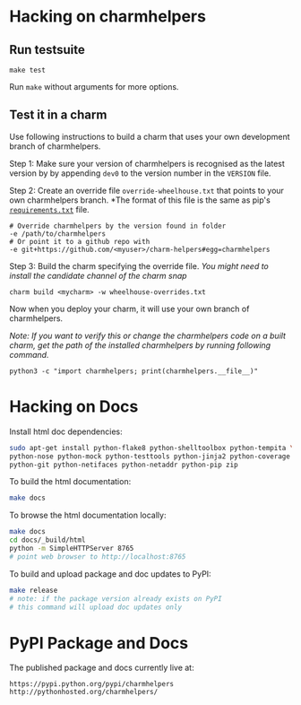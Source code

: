 # Hacking on charmhelpers

## Run testsuite

    make test

Run `make` without arguments for more options.

## Test it in a charm

Use following instructions to build a charm that uses your own development branch of
charmhelpers.

Step 1: Make sure your version of charmhelpers is recognised as the latest version by
by appending `dev0` to the version number in the `VERSION` file.

Step 2: Create an override file `override-wheelhouse.txt` that points to your own
charmhelpers branch. *The format of this file is the same as pip's
[`requirements.txt`](https://pip.pypa.io/en/stable/reference/pip_install/#requirements-file-format)
file.

    # Override charmhelpers by the version found in folder
    -e /path/to/charmhelpers
    # Or point it to a github repo with
    -e git+https://github.com/<myuser>/charm-helpers#egg=charmhelpers

Step 3: Build the charm specifying the override file. *You might need to install the
candidate channel of the charm snap*

    charm build <mycharm> -w wheelhouse-overrides.txt

Now when you deploy your charm, it will use your own branch of charmhelpers.

*Note: If you want to verify this or change the charmhelpers code on a built
charm, get the path of the installed charmhelpers by running following command.*

    python3 -c "import charmhelpers; print(charmhelpers.__file__)"


# Hacking on Docs

Install html doc dependencies:

```bash
sudo apt-get install python-flake8 python-shelltoolbox python-tempita \
python-nose python-mock python-testtools python-jinja2 python-coverage \
python-git python-netifaces python-netaddr python-pip zip
```

To build the html documentation:

```bash
make docs
```

To browse the html documentation locally:

```bash
make docs
cd docs/_build/html
python -m SimpleHTTPServer 8765
# point web browser to http://localhost:8765
```

To build and upload package and doc updates to PyPI:

```bash
make release
# note: if the package version already exists on PyPI
# this command will upload doc updates only
```

# PyPI Package and Docs

The published package and docs currently live at:

    https://pypi.python.org/pypi/charmhelpers
    http://pythonhosted.org/charmhelpers/

